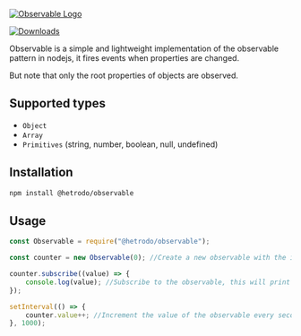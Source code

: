 [![Observable Logo](https://storage.googleapis.com/hetrodo-public/Observable.png)](https://www.npmjs.com/package/@hetrodo/observable)

[![Downloads](https://img.shields.io/npm/dm/@hetrodo/observable?label=Downloads)](https://www.npmjs.com/package/@hetrodo/observable)

Observable is a simple and lightweight implementation of the observable pattern in nodejs, it fires events when
properties are changed.

But note that only the root properties of objects are observed.

## Supported types

* `Object`
* `Array`
* `Primitives` (string, number, boolean, null, undefined)

## Installation

```bash
npm install @hetrodo/observable
```

## Usage

```js
const Observable = require("@hetrodo/observable");

const counter = new Observable(0); //Create a new observable with the initial value of 0

counter.subscribe((value) => {
    console.log(value); //Subscribe to the observable, this will print the value of the observable every time it changes
});

setInterval(() => {
    counter.value++; //Increment the value of the observable every second
}, 1000);
```

